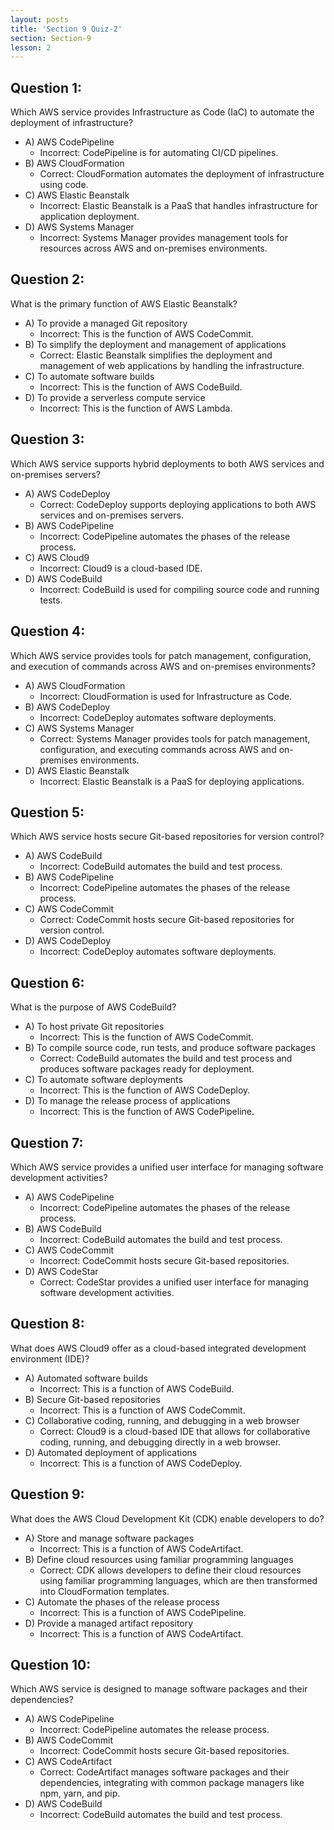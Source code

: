 ```yaml
---
layout: posts
title: 'Section 9 Quiz-2'
section: Section-9
lesson: 2
---
```


<!-- Content Covered Lesson-13 of Section-9 -->

## Question 1:

Which AWS service provides Infrastructure as Code (IaC) to automate the deployment of infrastructure?

- A) AWS CodePipeline
  - Incorrect: CodePipeline is for automating CI/CD pipelines.
- B) AWS CloudFormation
  - Correct: CloudFormation automates the deployment of infrastructure using code.
- C) AWS Elastic Beanstalk
  - Incorrect: Elastic Beanstalk is a PaaS that handles infrastructure for application deployment.
- D) AWS Systems Manager
  - Incorrect: Systems Manager provides management tools for resources across AWS and on-premises environments.

<!-- pagebreak -->

## Question 2:

What is the primary function of AWS Elastic Beanstalk?

- A) To provide a managed Git repository
  - Incorrect: This is the function of AWS CodeCommit.
- B) To simplify the deployment and management of applications
  - Correct: Elastic Beanstalk simplifies the deployment and management of web applications by handling the infrastructure.
- C) To automate software builds
  - Incorrect: This is the function of AWS CodeBuild.
- D) To provide a serverless compute service
  - Incorrect: This is the function of AWS Lambda.

<!-- pagebreak -->

## Question 3:

Which AWS service supports hybrid deployments to both AWS services and on-premises servers?

- A) AWS CodeDeploy
  - Correct: CodeDeploy supports deploying applications to both AWS services and on-premises servers.
- B) AWS CodePipeline
  - Incorrect: CodePipeline automates the phases of the release process.
- C) AWS Cloud9
  - Incorrect: Cloud9 is a cloud-based IDE.
- D) AWS CodeBuild
  - Incorrect: CodeBuild is used for compiling source code and running tests.

<!-- pagebreak -->

## Question 4:

Which AWS service provides tools for patch management, configuration, and execution of commands across AWS and on-premises environments?

- A) AWS CloudFormation
  - Incorrect: CloudFormation is used for Infrastructure as Code.
- B) AWS CodeDeploy
  - Incorrect: CodeDeploy automates software deployments.
- C) AWS Systems Manager
  - Correct: Systems Manager provides tools for patch management, configuration, and executing commands across AWS and on-premises environments.
- D) AWS Elastic Beanstalk
  - Incorrect: Elastic Beanstalk is a PaaS for deploying applications.

<!-- pagebreak -->

## Question 5:

Which AWS service hosts secure Git-based repositories for version control?

- A) AWS CodeBuild
  - Incorrect: CodeBuild automates the build and test process.
- B) AWS CodePipeline
  - Incorrect: CodePipeline automates the phases of the release process.
- C) AWS CodeCommit
  - Correct: CodeCommit hosts secure Git-based repositories for version control.
- D) AWS CodeDeploy
  - Incorrect: CodeDeploy automates software deployments.

<!-- pagebreak -->

## Question 6:

What is the purpose of AWS CodeBuild?

- A) To host private Git repositories
  - Incorrect: This is the function of AWS CodeCommit.
- B) To compile source code, run tests, and produce software packages
  - Correct: CodeBuild automates the build and test process and produces software packages ready for deployment.
- C) To automate software deployments
  - Incorrect: This is the function of AWS CodeDeploy.
- D) To manage the release process of applications
  - Incorrect: This is the function of AWS CodePipeline.

<!-- pagebreak -->

## Question 7:

Which AWS service provides a unified user interface for managing software development activities?

- A) AWS CodePipeline
  - Incorrect: CodePipeline automates the phases of the release process.
- B) AWS CodeBuild
  - Incorrect: CodeBuild automates the build and test process.
- C) AWS CodeCommit
  - Incorrect: CodeCommit hosts secure Git-based repositories.
- D) AWS CodeStar
  - Correct: CodeStar provides a unified user interface for managing software development activities.

<!-- pagebreak -->

## Question 8:

What does AWS Cloud9 offer as a cloud-based integrated development environment (IDE)?

- A) Automated software builds
  - Incorrect: This is a function of AWS CodeBuild.
- B) Secure Git-based repositories
  - Incorrect: This is a function of AWS CodeCommit.
- C) Collaborative coding, running, and debugging in a web browser
  - Correct: Cloud9 is a cloud-based IDE that allows for collaborative coding, running, and debugging directly in a web browser.
- D) Automated deployment of applications
  - Incorrect: This is a function of AWS CodeDeploy.

<!-- pagebreak -->

## Question 9:

What does the AWS Cloud Development Kit (CDK) enable developers to do?

- A) Store and manage software packages
  - Incorrect: This is a function of AWS CodeArtifact.
- B) Define cloud resources using familiar programming languages
  - Correct: CDK allows developers to define their cloud resources using familiar programming languages, which are then transformed into CloudFormation templates.
- C) Automate the phases of the release process
  - Incorrect: This is a function of AWS CodePipeline.
- D) Provide a managed artifact repository
  - Incorrect: This is a function of AWS CodeArtifact.

<!-- pagebreak -->

## Question 10:

Which AWS service is designed to manage software packages and their dependencies?

- A) AWS CodePipeline
  - Incorrect: CodePipeline automates the release process.
- B) AWS CodeCommit
  - Incorrect: CodeCommit hosts secure Git-based repositories.
- C) AWS CodeArtifact
  - Correct: CodeArtifact manages software packages and their dependencies, integrating with common package managers like npm, yarn, and pip.
- D) AWS CodeBuild
  - Incorrect: CodeBuild automates the build and test process.
